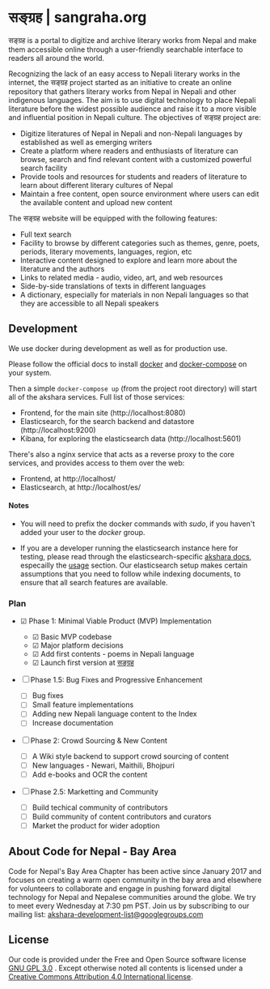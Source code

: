 # सङ्ग्रह | sangraha.org

सङ्ग्रह is a portal to digitize and archive literary works from Nepal and make them accessible online through a user-friendly searchable interface to readers all around the world.

Recognizing the lack of an easy access to Nepali literary works in the internet, the सङ्ग्रह project started as an initiative to create an online repository that gathers literary works from Nepal in Nepali and other indigenous languages. The aim is to use digital technology to place Nepali literature before the widest possible audience and raise it to a more visible and influential position in Nepali culture. The objectives of सङ्ग्रह project are:

- Digitize literatures of Nepal in Nepali and non-Nepali languages by established as well as emerging writers
- Create a platform where readers and enthusiasts of literature can browse, search and find relevant content with a customized powerful search facility
- Provide tools and resources for students and readers of literature to learn about different literary cultures of Nepal
- Maintain a free content, open source environment where users can edit the available content and upload new content

The सङ्ग्रह website will be equipped with the following features:

- Full text search
- Facility to browse by different categories such as themes, genre, poets, periods, literary movements, languages, region, etc
- Interactive content designed to explore and learn more about the literature and the authors
- Links to related media - audio, video, art, and web resources
- Side-by-side translations of texts in different languages
- A dictionary, especially for materials in non Nepali languages so that they are accessible to all Nepali speakers


## Development

We use docker during development as well as for production use.

Please follow the official docs to install [docker](https://docs.docker.com/install/) and [docker-compose](https://docs.docker.com/compose/install/) on your system.

Then a simple `docker-compose up` (from the project root directory) will start all of the akshara services. Full list of those services:

* Frontend, for the main site (http://localhost:8080)
* Elasticsearch, for the search backend and datastore (http://localhost:9200)
* Kibana, for exploring the elasticsearch data (http://localhost:5601)

There's also a nginx service that acts as a reverse proxy to the core services, and provides access to them over the web:

* Frontend, at http://localhost/
* Elasticsearch, at http://localhost/es/

#### Notes

* You will need to prefix the docker commands with *sudo*, if you haven't added your user to the *docker* group.

* If you are a developer running the elasticsearch instance here for testing, please read through the elasticsearch-specific [akshara docs](elasticsearch/README.md), especailly the [usage](elasticsearch/README.md#usage) section. Our elasticsearch setup makes certain assumptions that you need to follow while indexing documents, to ensure that all search features are available.


### Plan
- ☑ Phase 1:  Minimal Viable Product (MVP) Implementation
    - ☑ Basic MVP codebase
    - ☑ Major platform decisions
    - ☑ Add first contents - poems in Nepali language
    - ☑ Launch first version at [सङ्ग्रह](http://sangraha.org)

- ☐ Phase 1.5: Bug Fixes and Progressive Enhancement
    - ☐ Bug fixes
    - ☐ Small feature implementations
    - ☐ Adding new Nepali language content to the Index
    - ☐ Increase documentation
  
- ☐ Phase 2: Crowd Sourcing & New Content
    - ☐ A Wiki style backend to support crowd sourcing of content
    - ☐ New languages - Newari, Maithili, Bhojpuri
    - ☐ Add e-books and OCR the content
    
 - ☐ Phase 2.5: Marketting and Community
     - ☐ Build techical community of contributors
     - ☐ Build community of content contributors and curators 
     - ☐ Market the product for wider adoption
         
## About Code for Nepal - Bay Area

Code for Nepal's Bay Area Chapter has been active since January 2017 and focuses on creating a warm open community in the bay area and elsewhere for volunteers to collaborate and engage in pushing forward digital technology for Nepal and Nepalese communities around the globe. We try to meet every Wednesday at 7:30 pm PST. Join us by subscribing to our mailing list: akshara-development-list@googlegroups.com

## License

Our code is provided under the Free and Open Source software license [GNU GPL 3.0](LICENSE) . Except otherwise noted all contents is licensed under a [Creative Commons Attribution 4.0 International license](https://creativecommons.org/licenses/by-sa/2.5/).

